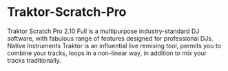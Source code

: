 # Traktor-Scratch-Pro
Traktor Scratch Pro 2.10 Full is a multipurpose industry-standard DJ software, with fabulous range of features designed for professional DJs. Native Instruments Traktor is an influential live remixing tool, permits you to combine your tracks, loops in a non-linear way, in addition to mix your tracks traditionally.
